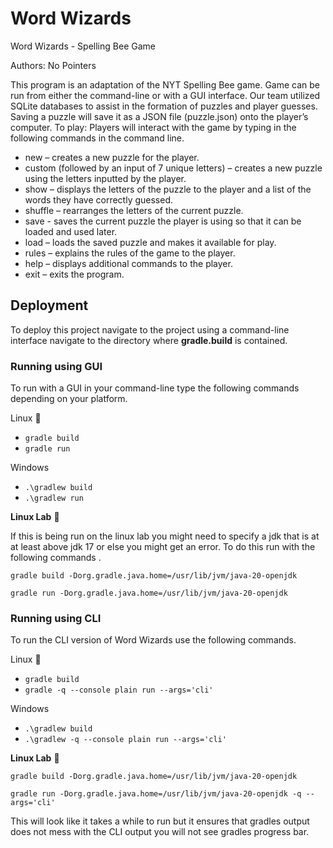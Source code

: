 # Word Wizards


Word Wizards - Spelling Bee Game

Authors: No Pointers

This program is an adaptation of the NYT Spelling Bee game. Game can be run from either the command-line or with a GUI interface. Our team utilized SQLite databases to assist in the formation of puzzles and player guesses. Saving a puzzle will save it as a JSON file (puzzle.json) onto the player’s computer.
To play: Players will interact with the game by typing in the following commands in the command line.

- new – creates a new puzzle for the player.
-   custom (followed by an input of 7 unique letters) – creates a new puzzle using the letters inputted by the player.
-   show – displays the letters of the puzzle to the player and a list of the words they have correctly guessed.
-   shuffle – rearranges the letters of the current puzzle.
-   save - saves the current puzzle the player is using so that it can be loaded and used later.
-   load – loads the saved puzzle and makes it available for play.
-   rules – explains the rules of the game to the player.
-   help – displays additional commands to the player.
-   exit – exits the program.



## Deployment

To deploy this project navigate to the project using a command-line interface navigate to the directory where  **gradle.build** is contained.

### Running using GUI ###
To run with a GUI in your command-line type the following commands depending on your platform.

Linux :penguin:
* ```gradle build ```
* ```gradle run ```

Windows
* ```.\gradlew build ```
* ```.\gradlew run ```

**Linux Lab** :penguin:

If this is being run on the linux lab you might need to specify a jdk that is at at least above jdk 17 or else you might get an error. To do this run with the following commands .

```
gradle build -Dorg.gradle.java.home=/usr/lib/jvm/java-20-openjdk
```
```gradle run -Dorg.gradle.java.home=/usr/lib/jvm/java-20-openjdk```

### Running using CLI ###
To run the CLI version of Word Wizards use the following commands.

Linux :penguin:
* ```gradle build ```
* ```gradle -q --console plain run --args='cli' ```

Windows
* ```.\gradlew build ```
* ```.\gradlew -q --console plain run --args='cli' ```

**Linux Lab** :penguin:

```gradle build -Dorg.gradle.java.home=/usr/lib/jvm/java-20-openjdk```


```gradle run -Dorg.gradle.java.home=/usr/lib/jvm/java-20-openjdk -q --args='cli' ```

This will look like it takes a while to run but it ensures that gradles output does not mess with the CLI output you will not see gradles progress bar.